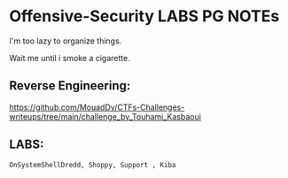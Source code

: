 # Offensive-Security LABS PG NOTEs
I'm too lazy to organize things.

Wait me until i smoke a cigarette.

## Reverse Engineering: 
https://github.com/MouadDv/CTFs-Challenges-writeups/tree/main/challenge_by_Touhami_Kasbaoui

## LABS: 
    OnSystemShellDredd, Shoppy, Support , Kiba
